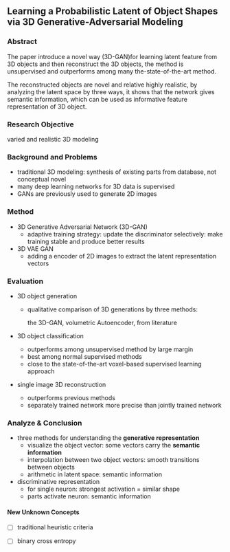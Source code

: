 ## Learning a Probabilistic Latent of Object Shapes via 3D Generative-Adversarial Modeling

### Abstract

The paper introduce a novel way (3D-GAN)for learning latent feature from 3D objects and then reconstruct the 3D objects, the method is unsupervised and outperforms among many the-state-of-the-art method. 

The reconstructed objects are novel and relative highly realistic, by analyzing the latent space by three ways, it shows that the network gives semantic information, which can be used as informative feature representation of 3D object.

### Research Objective

varied and realistic 3D modeling

### Background and Problems

* traditional 3D modeling: synthesis of existing parts from database, not conceptual novel
* many deep learning networks for 3D data is supervised
* GANs are previously used to generate 2D images

### Method

* 3D Generative Adversarial Network (3D-GAN)
  * adaptive training strategy: update the discriminator selectively:
    make training stable and produce better results
* 3D VAE GAN
  * adding a encoder of 2D images to extract the latent representation vectors

### Evaluation

* 3D object generation
  
  * qualitative comparison of 3D generations by three methods: 
  
    the 3D-GAN, volumetric Autoencoder, from literature
* 3D object classification
  * outperforms among unsupervised method by large margin
  * best among normal supervised methods
  * close to the state-of-the-art voxel-based supervised learning approach
* single image 3D reconstruction
  * outperforms previous methods
  * separately trained network more precise than jointly trained network

### Analyze & Conclusion

* three methods for understanding the **generative representation**
  * visualize the object vector: some vectors carry the **semantic information**
  * interpolation between two object vectors: smooth transitions between objects
  * arithmetic in latent space:  semantic information
* discriminative representation
  * for single neuron: strongest activation = similar shape
  * parts activate neuron: semantic information

#### New Unknown Concepts

- [ ] traditional heuristic criteria
- [ ] binary cross entropy











